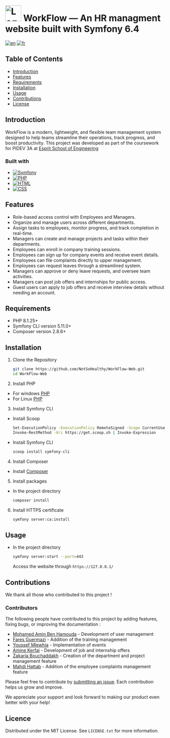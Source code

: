 # <img title="WorkFlow" alt="Logo" src="https://i.imgur.com/KQGAJb0.png" width=50> WorkFlow — An HR managment website built with Symfony 6.4

[![en](https://img.shields.io/badge/lang-en-red.svg)](https://github.com/NotSoHealthy/WorkFlow-Web/blob/master/README.md)
[![fr](https://img.shields.io/badge/lang-fr-blue.svg)](https://github.com/NotSoHealthy/WorkFlow-Web/blob/master/README.fr.md)

## Table of Contents

- [Introduction](#introduction)
- [Features](#features)
- [Requirements](#requirements)
- [Installation](#installation)
- [Usage](#usage)
- [Contributions](#contributions)
- [License](#license)

## Introduction

WorkFlow is a modern, lightweight, and flexible team management system designed to help teams streamline their operations, track progress, and boost productivity.
This project was developed as part of the coursework for PIDEV 3A at [Esprit School of Engineering](https://esprit.tn/)

### Built with

* [![Symfony](https://img.shields.io/badge/Symfony-black?logo=symfony)](https://symfony.com/)
* [![PHP](https://img.shields.io/badge/PHP-777BB4?logo=php&logoColor=white)](https://www.php.net/)
* [![HTML](https://img.shields.io/badge/HTML5-E34F26?style=for-the-badge&logo=html5&logoColor=white)]()
* [![CSS](https://img.shields.io/badge/CSS3-1572B6?style=for-the-badge&logo=css3&logoColor=white)]()

## Features

- Role-based access control with Employees and Managers.
- Organize and manage users across different departments.
- Assign tasks to employees, monitor progress, and track completion in real-time.
- Managers can create and manage projects and tasks within their departments.
- Employees can enroll in company training sessions.
- Employees can sign up for company events and receive event details.
- Employees can file complaints directly to upper management.
- Employees can request leaves through a streamlined system.
- Managers can approve or deny leave requests, and oversee team activities.
- Managers can post job offers and internships for public access.
- Guest users can apply to job offers and receive interview details without needing an account.

## Requirements

- PHP 8.1.25+
- Symfony CLI version 5.11.0+
- Composer version 2.8.6+

## Installation

1. Clone the Repository
    
    ```sh
    git clone https://github.com/NotSoHealthy/WorkFlow-Web.git
    cd WorkFlow-Web
    ```
2. Install PHP

  * For windows [PHP](https://windows.php.net/download/)
  * For Linux [PHP](https://www.php.net/manual/en/install.unix.php)

3. Install Symfony CLI

  * Install Scoop
    ```sh
    Set-ExecutionPolicy -ExecutionPolicy RemoteSigned -Scope CurrentUser
    Invoke-RestMethod -Uri https://get.scoop.sh | Invoke-Expression
    ```
  * Install Symfony CLI
    ```sh
    scoop install symfony-cli
    ```

4. Install Composer
  * Install [Composer](https://getcomposer.org/Composer-Setup.exe)

5. Install packages

  * In the project directory
    ```sh
    composer install
    ```

6. Install HTTPS certificate
    ```sh
    symfony server:ca:install
    ```

## Usage
* In the project directory
  ```sh
  symfony server:start --port=443
  ```
  Access the website through `https://127.0.0.1/`

## Contributions

We thank all those who contributed to this project !

### Contributors

The following people have contributed to this project by adding features, fixing bugs, or improving the documentation :

- [Mohamed Amin Ben Hamouda](https://github.com/NotSoHealthy) - Development of user management 
- [Fares Guermazi](https://github.com/FaresGuer) - Addition of the training management
- [Youssef Mlewhia](https://github.com/yssfmlha) - Implementation of events 
- [Amine Kerfai](https://github.com/AmineKerfai) - Development of job and internship offers 
- [Zakaria Bouchaddakh](https://github.com/zakariabouchaddakh) - Creation of the department and project management feature
- [Mahdi Hattab](https://github.com/MehdiHattab) - Addition of the employee complaints management feature

Please feel free to contribute by [submitting an issue](https://github.com/NotSoHealthy/WorkFlow-Web/issues). Each contribution helps us grow and improve.

We appreciate your support and look forward to making our product even better with your help!

## Licence

Distributed under the MIT License. See `LICENSE.txt` for more information.
